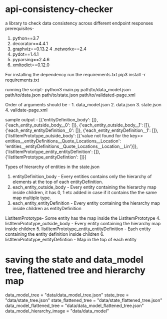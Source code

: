 # api-consistency-checker
a library to check data consistency across different endpoint responses
prerequisites-

1. python==3.7
2. decorator==4.4.1
3. graphviz==0.13.2
4 .networkx==2.4
5. pydot==1.4.1
6. pyparsing==2.4.6
7. xmltodict==0.12.0

For installing the dependency run the requirements.txt
pip3 install -r requirements.txt


running the script-
python3 main.py path/to/data_model.json path/to/data.json path/to/state.json path/to/validated-page.xml

Order of arguments should be - 1. data_model.json 2. data.json  3. state.json  4. validate-page.xml

sample output -
[{'entityDefinition_body': []}, {'each_entity_outside_body__0': []}, {'each_entity_outside_body__1': []},
{'each_entity_entityDefinition__0': []}, {'each_entity_entityDefinition__1': []},
{'listItemPrototype_outside_body': [{'value not found for the key>> entities__entityDefinitions__Quote_Locations__Location': 'entities__entityDefinitions__Quote_Locations__Location__Lin'}]},
{'listItemPrototype_entity_entityDefinition': []}, {'listItemPrototype_entityDefintion': []}]

Types of hierarchy of entities in the state.json
1. entityDefinition_body - Every entities contains only the hierarchy of elements at the top of each entityDefinition.
2. each_entity_outside_body - Every entity containing the hierarchy map inside children, it has 0, 1 etc added in case if it contains the the same map multiple type.
3. each_entity_entityDefinition -  Every entity containing the hierarchy map inside children as entityDefinition

 ListItemPrototype-  Some entity has the map inside the ListItemPrototype
4. listItemPrototype_outside_body - Every entity containing the hierarchy map inside children
5. listItemPrototype_entity_entityDefinition - Each entity containing the entity definition inside children
6. listItemPrototype_entityDefintion - Map in the top of each entity


# saving the state and data_model tree, flattened tree and hierarchy map
data_model_tree = "data/data_model_tree.json"
state_tree = "data/state_tree.json"
state_flattened_tree = "data/state_flattened_tree.json"
data_model_flattened_tree = "data/data_model_flattened_tree.json"
data_model_hierarchy_image = "data/data_model"




